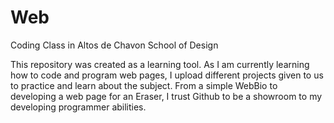 # Web
Coding Class in Altos de Chavon School of Design

This repository was created as a learning tool. 
As I am currently learning how to code and program web pages, I upload different projects given to us to practice and learn about the subject.
From a simple WebBio to developing a web page for an Eraser, I trust Github to be a showroom to my developing programmer abilities.
